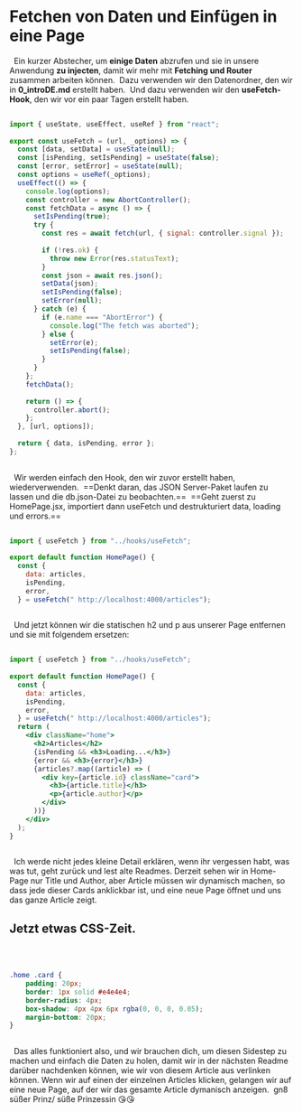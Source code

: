 # Fetchen von Daten und Einfügen in eine Page
​
​
Ein kurzer Abstecher, um **einige Daten** abzrufen und sie in unsere Anwendung **zu injecten**, damit wir mehr mit **Fetching und Router** zusammen arbeiten können.
​
Dazu verwenden wir den Datenordner, den wir in **0_introDE.md** erstellt haben.
​
Und dazu verwenden wir den **useFetch-Hook**, den wir vor ein paar Tagen erstellt haben.
​
​
```jsx
​
import { useState, useEffect, useRef } from "react";
​
export const useFetch = (url, _options) => {
  const [data, setData] = useState(null);
  const [isPending, setIsPending] = useState(false);
  const [error, setError] = useState(null);
  const options = useRef(_options);
  useEffect(() => {
    console.log(options);
    const controller = new AbortController();
    const fetchData = async () => {
      setIsPending(true);
      try {
        const res = await fetch(url, { signal: controller.signal });
​
        if (!res.ok) {
          throw new Error(res.statusText);
        }
        const json = await res.json();
        setData(json);
        setIsPending(false);
        setError(null);
      } catch (e) {
        if (e.name === "AbortError") {
          console.log("The fetch was aborted");
        } else {
          setError(e);
          setIsPending(false);
        }
      }
    };
    fetchData();
​
    return () => {
      controller.abort();
    };
  }, [url, options]);
​
  return { data, isPending, error };
};
​
```
​
​
Wir werden einfach den Hook, den wir zuvor erstellt haben, wiederverwenden.
​
==Denkt daran, das JSON Server-Paket laufen zu lassen und die db.json-Datei zu beobachten.==
​
==Geht zuerst zu HomePage.jsx, importiert dann useFetch und destrukturiert data, loading und errors.==
​
​
```jsx
​
import { useFetch } from "../hooks/useFetch";
​
export default function HomePage() {
  const {
    data: articles,
    isPending,
    error,
  } = useFetch(" http://localhost:4000/articles");
​
```
​
​
Und jetzt können wir die statischen h2 und p aus unserer Page entfernen und sie mit folgendem ersetzen:
​
​
```jsx
​
import { useFetch } from "../hooks/useFetch";
​
export default function HomePage() {
  const {
    data: articles,
    isPending,
    error,
  } = useFetch(" http://localhost:4000/articles");
  return (
    <div className="home">
      <h2>Articles</h2>
      {isPending && <h3>Loading...</h3>}
      {error && <h3>{error}</h3>}
      {articles?.map((article) => (
        <div key={article.id} className="card">
          <h3>{article.title}</h3>
          <p>{article.author}</p>
        </div>
      ))}
    </div>
  );
}
​
```
​
​
Ich werde nicht jedes kleine Detail erklären, wenn ihr vergessen habt, was was tut, geht zurück und lest alte Readmes. Derzeit sehen wir in Home-Page nur Title und Author, aber  Article müssen wir dynamisch machen, so dass jede dieser Cards anklickbar ist, und eine neue Page öffnet und uns das ganze Article zeigt.
​
​
## Jetzt etwas CSS-Zeit.
​
​
```css
​
.home .card {
    padding: 20px;
    border: 1px solid #e4e4e4;
    border-radius: 4px;
    box-shadow: 4px 4px 6px rgba(0, 0, 0, 0.05);
    margin-bottom: 20px;
}
​
```
​
​
Das alles funktioniert also, und wir brauchen dich, um diesen Sidestep zu machen und einfach die Daten zu holen, damit wir in der nächsten Readme darüber nachdenken können, wie wir von diesem Article aus verlinken können. Wenn wir auf einen der einzelnen Articles klicken, gelangen wir auf eine neue Page, auf der wir das gesamte Article dymanisch anzeigen.
​
gn8 süßer Prinz/ süße Prinzessin 😘😘